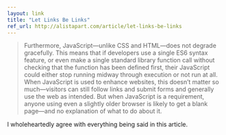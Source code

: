 ```yaml
---
layout: link
title: "Let Links Be Links"
ref_url: http://alistapart.com/article/let-links-be-links
---
```


> Furthermore, JavaScript—unlike CSS and HTML—does not degrade gracefully. This means that if developers use a single ES6 syntax feature, or even make a single standard library function call without checking that the function has been defined first, their JavaScript could either stop running midway through execution or not run at all. When JavaScript is used to enhance websites, this doesn’t matter so much—visitors can still follow links and submit forms and generally use the web as intended. But when JavaScript is a requirement, anyone using even a slightly older browser is likely to get a blank page—and no explanation of what to do about it.

I wholeheartedly agree with everything being said in this article.
